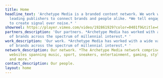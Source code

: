 ```yaml
---
title: Home
headline_text: 'Archetype Media is a branded content network. We work with the world’s
  leading publishers to connect brands and people alike. *We tell engaging stories
  to create signal over noise.* '
showreel: https://player.vimeo.com/video/192861929?color=0401f9&title=0&byline=0&portrait=0
partners_description: 'Our partners. *Archetype Media has worked with a wide variety
  of brands across the spectrum of millennial interest.* '
work_description: 'Our work. *Archetype Media has worked with a wide variety
  of brands across the spectrum of millennial interest.* '
network_description: Our network. *The Archetype Media network comprises over 100
  websites spanning music, sport, sneakers, entertainment, gaming, style, art & design
  and more.*
contact_description: Our people.
layout: home
---
```


